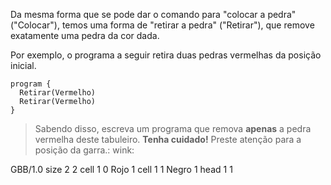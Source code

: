 Da mesma forma que se pode dar o comando para "colocar a pedra" ("Colocar"), temos uma forma de "retirar a pedra" ("Retirar"), que remove exatamente uma pedra da cor dada.

Por exemplo, o programa a seguir retira duas pedras vermelhas da posição inicial.

```gobstones
program {
  Retirar(Vermelho)
  Retirar(Vermelho)
}
```
> Sabendo disso, escreva um programa que remova **apenas** a pedra vermelha deste tabuleiro. **Tenha cuidado!** Preste atenção para a posição da garra.: wink:

<gs-board>
  GBB/1.0
    size 2 2
    cell 1 0 Rojo 1
    cell 1 1 Negro 1
    head 1 1
</gs-board>
